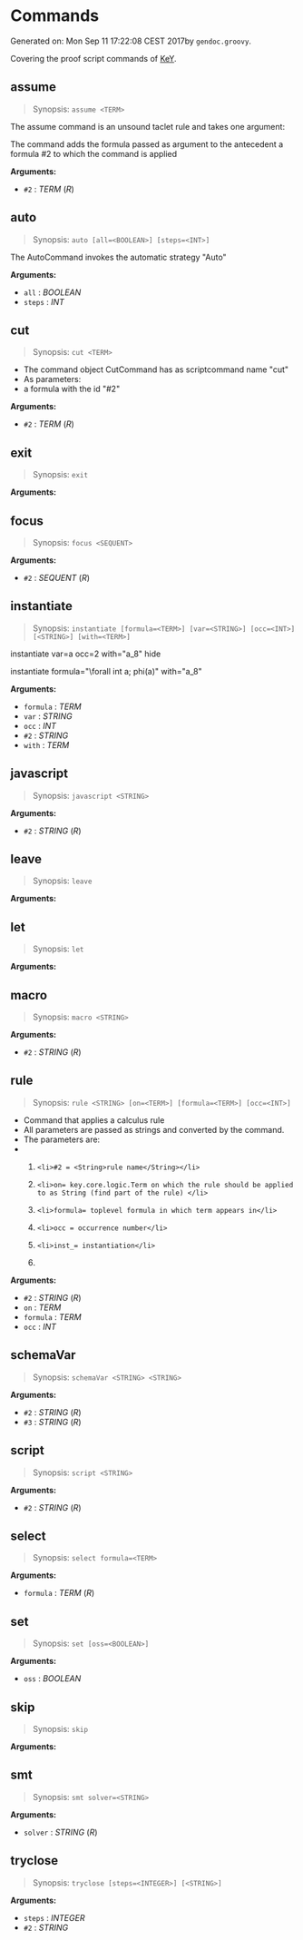 # Commands



Generated on: Mon Sep 11 17:22:08 CEST 2017by `gendoc.groovy`.

Covering the proof script commands of [KeY](http://key-project.org).

## assume
> Synopsis: `assume <TERM>`


The assume command is an unsound taclet rule and takes one argument:

The command adds the formula passed as argument to the antecedent
a formula #2 to which the command is applied


**Arguments:**

* `#2` :  *TERM* (*R*)

## auto
> Synopsis: `auto [all=<BOOLEAN>] [steps=<INT>]`


The AutoCommand invokes the automatic strategy "Auto"


**Arguments:**

* `all` :  *BOOLEAN* 
* `steps` :  *INT* 

## cut
> Synopsis: `cut <TERM>`


* The command object CutCommand has as scriptcommand name "cut"
* As parameters:
* a formula with the id "#2"


**Arguments:**

* `#2` :  *TERM* (*R*)

## exit
> Synopsis: `exit`





**Arguments:**


## focus
> Synopsis: `focus <SEQUENT>`



**Arguments:**

* `#2` :  *SEQUENT* (*R*)

## instantiate
> Synopsis: `instantiate [formula=<TERM>] [var=<STRING>] [occ=<INT>] [<STRING>] [with=<TERM>]`


instantiate var=a occ=2 with="a_8" hide
<p>
instantiate formula="\forall int a; phi(a)" with="a_8"



**Arguments:**

* `formula` :  *TERM* 
* `var` :  *STRING* 
* `occ` :  *INT* 
* `#2` :  *STRING* 
* `with` :  *TERM* 

## javascript
> Synopsis: `javascript <STRING>`



**Arguments:**

* `#2` :  *STRING* (*R*)

## leave
> Synopsis: `leave`





**Arguments:**


## let
> Synopsis: `let`





**Arguments:**


## macro
> Synopsis: `macro <STRING>`



**Arguments:**

* `#2` :  *STRING* (*R*)

## rule
> Synopsis: `rule <STRING> [on=<TERM>] [formula=<TERM>] [occ=<INT>]`


* Command that applies a calculus rule
* All parameters are passed as strings and converted by the command.
* The parameters are:
* <ol>
*     <li>#2 = <String>rule name</String></li>
*     <li>on= key.core.logic.Term on which the rule should be applied to as String (find part of the rule) </li>
*     <li>formula= toplevel formula in which term appears in</li>
*     <li>occ = occurrence number</li>
*     <li>inst_= instantiation</li>
* </ol>



**Arguments:**

* `#2` :  *STRING* (*R*)
* `on` :  *TERM* 
* `formula` :  *TERM* 
* `occ` :  *INT* 

## schemaVar
> Synopsis: `schemaVar <STRING> <STRING>`



**Arguments:**

* `#2` :  *STRING* (*R*)
* `#3` :  *STRING* (*R*)

## script
> Synopsis: `script <STRING>`



**Arguments:**

* `#2` :  *STRING* (*R*)

## select
> Synopsis: `select formula=<TERM>`



**Arguments:**

* `formula` :  *TERM* (*R*)

## set
> Synopsis: `set [oss=<BOOLEAN>]`



**Arguments:**

* `oss` :  *BOOLEAN* 

## skip
> Synopsis: `skip`



**Arguments:**


## smt
> Synopsis: `smt solver=<STRING>`



**Arguments:**

* `solver` :  *STRING* (*R*)

## tryclose
> Synopsis: `tryclose [steps=<INTEGER>] [<STRING>]`



**Arguments:**

* `steps` :  *INTEGER* 
* `#2` :  *STRING* 

